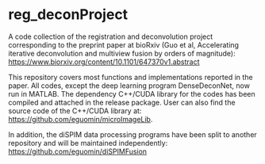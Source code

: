 # reg_deconProject
A code collection of the registration and deconvolution project corresponding to the preprint paper at bioRxiv (Guo et al, Accelerating iterative deconvolution and multiview fusion by orders of magnitude): https://www.biorxiv.org/content/10.1101/647370v1.abstract

This repository covers most functions and implementations reported in the paper. All codes, except the deep learning program DenseDeconNet, now run in MATLAB. The dependency C++/CUDA library for the codes has been compiled and attached in the release package. User can also find the source code of the C++/CUDA library at: https://github.com/eguomin/microImageLib.

In addition, the diSPIM data processing programs have been split to another repository and will be maintained independently: https://github.com/eguomin/diSPIMFusion
